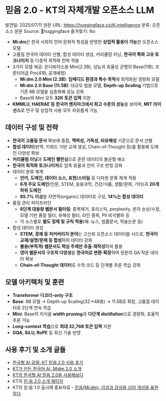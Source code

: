 # 믿음 2.0 - KT의 자체개발 오픈소스 LLM

발견일: 2025/07/11
원문 URL: https://huggingface.co/K-intelligence
분류: 오픈소스
원문 Source: 🔗huggingface
즐겨찾기: No

- **Mi:dm**은 한국 사회의 언어·문화적 특성을 반영한 **상업적 활용이 가능**한 오픈소스 모델
- 고품질 한국어 데이터 선별, 합성 데이터 생성, 커리큘럼 러닝, **한국어 특화 고유 토크나이저** 등 다층적 최적화 전략 적용
- 3가지 모델 제공: 온디바이스용 Mini(2.3B), 성능과 효율성 균형의 Base(11B), 프론티어급 Pro(41B, 공개예정)
    - **Mi:dm 2.0 Mini (2.3B)**: **임베디드 환경과 특수 목적**에 최적화된 경량화 모델
    - **Mi:dm 2.0 Base (11.5B)**: 대규모 범용 모델, **Depth-up Scaling** 기법으로 기존 8B 모델을 심층화해 성능 강화
    - Base와 Mini 모두 **32K 토큰 입력** 지원
- **KMMLU, HAERAE 등 한국어 벤치마크에서 최고 수준의 성능**을 보이며, **MIT 라이선스**로 연구 및 상업적 사용 모두 자유롭게 가능

## 데이터 구성 및 전략

- **한국어 고품질 문서** 확보에 중점, **맥락성, 가독성, 비유해성** 기준으로 문서 선별
- **합성 데이터**(번역, 키워드 기반 교재 생성, Chain-of-Thought 등)를 활용해 도메인 다양성 확보
- **커리큘럼 러닝**과 **도메인 밸런싱**으로 훈련 데이터의 불균형 해소
- **한국어 최적화 토크나이저**로 압축 효율과 언어 구조 반영 강화
- 데이터 분류 체계
    - **언어, 도메인, 데이터 소스, 표현/스타일** 등 다차원 분류 체계 적용
    - **6개 주요 도메인**(인문, STEM, 응용과학, 건강/식품, 생활/문화, 기타)과 **20개 하위 도메인**
    - **85.7% 이상**을 자연적(organic) 데이터로 구성, **14%는 합성 데이터**
- 품질 관리 파이프라인
    - **8단계 대용량 웹문서 필터링**: 중복제거, 휴리스틱, perplexity, 문자 손상/수정, 모델 기반 품질 필터, 유해성 필터, 라인 중복, PII 비식별화 등
    - 각 소스별로 **별도 정제 및 규칙 적용**(예: 뉴스, 법률문서, 학술논문 등)
- 합성 데이터 생성
    - **STEM, 경제 등 저커버리지 분야**는 고신뢰 오픈소스 데이터를 시드로, **한국어 교재/설명/문제 등 합성**하여 데이터 강화
    - **불용(부적격) 웹문서도 핵심 주제만 추출·재작성**하여 활용
    - **영어 웹문서의 구조적 다양성**을 **한국어로 변환·확장**하여 장문의 QA·작문 데이터 확보
    - **Chain-of-Thought 데이터**로 수학·코드 등 단계별 추론 학습 강화

## 모델 아키텍처 및 훈련

- **Transformer 디코더-only 구조**
- **Base**: 8B 모델 → Depth-up Scaling(32→48층) → 11.5B로 확장, 고품질 데이터로 2단계 연속 학습
- **Mini**: Base의 지식을 **width pruning**과 **다단계 distillation**으로 경량화, 효율적 추론 가능
- **Long-context 학습**으로 **최대 32,768 토큰 입력** 지원
- **GQA, SiLU, RoPE** 등 최신 기술 반영

## 사용 후기 및 소개 글들

- [한국형 AI 모델: KT 믿음 2.0 사용 후기](https://blog.naver.com/ryurime88/223925450745)
- [KT가 만든 한국어 AI, Midm 2.0 소개](https://marcus-story.tistory.com/212)
- [KT의 한국형 AI 믿음 2.0을 사용해보다](https://soonsoon.io/kt-llm-model-midm-use/)
- KT의 [믿:음 2.0 소개 페이지](https://enterprise.kt.com/pd/P_PD_NE_00_316.do)
- KT의 믿:음 1.0 출시때 홍보자료 - [믿음(Mi:dm), 이성과 감성을 넘어 개성을 표현하다](https://enterprise.kt.com/bt/dxstory/1934.do)
